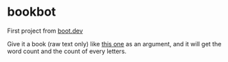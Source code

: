 # bookbot

First project from [boot.dev](https://www.boot.dev/courses/build-bookbot)

Give it a book (raw text only) like [this one](https://raw.githubusercontent.com/asweigart/codebreaker/master/frankenstein.txt) as an argument, and it will get the word count and the count of every letters.
